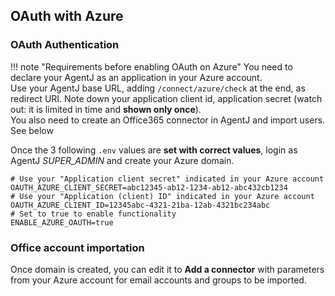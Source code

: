 
## OAuth with Azure

### OAuth Authentication
!!! note "Requirements before enabling OAuth on Azure"
    You need to declare your AgentJ as an application in your Azure account.  
    Use your AgentJ base URL, adding `/connect/azure/check` at the end, as redirect URI.
    Note down your application client id, application secret (watch out:  it is limited in time and **shown only once**).  
    You also need to create an Office365 connector in AgentJ and import users. See below

Once the 3 following `.env` values are **set with correct values**, login as AgentJ *SUPER_ADMIN* and create your Azure domain.

```
# Use your "Application client secret" indicated in your Azure account
OAUTH_AZURE_CLIENT_SECRET=abc12345-ab12-1234-ab12-abc432cb1234
# Use your "Application (client) ID" indicated in your Azure account
OAUTH_AZURE_CLIENT_ID=12345abc-4321-21ba-12ab-4321bc234abc
# Set to true to enable functionality
ENABLE_AZURE_OAUTH=true
```

### Office account importation

Once domain is created, you can edit it to **Add a connector** with parameters from your Azure account for email accounts and groups to be imported.
